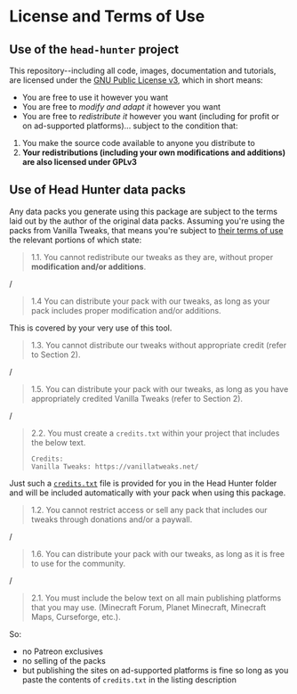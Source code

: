 # License and Terms of Use

## Use of the `head-hunter` project

This repository--including all code, images, documentation and tutorials, are
licensed under the
[GNU Public License v3](https://www.gnu.org/licenses/gpl-3.0.en.html),
which in short means:

- You are free to use it however you want
- You are free to _modify and adapt it_ however you want
- You are free to _redistribute it_ however you want (including for profit or
  on ad-supported platforms)... subject to the condition that:

1. You make the source code available to anyone you distribute to
2. **Your redistributions (including your own modifications and additions) are
   also licensed under GPLv3**

## Use of Head Hunter data packs

Any data packs you generate using this package are subject to the terms laid out
by the author of the original data  packs. Assuming you're using the packs from
Vanilla Tweaks, that means you're subject to
[their terms of use](https://github.com/OpenBagTwo/head-hunter/blob/main/Head%20Hunter/LICENSE.txt)
the relevant portions of which state:

> 1.1. You cannot redistribute our tweaks as they are, without proper **modification and/or additions**.

/

> 1.4 You can distribute your pack with our tweaks, as long as your pack includes proper modification and/or additions.

This is covered by your very use of this tool.

> 1.3. You cannot distribute our tweaks without appropriate credit (refer to Section 2).

/

> 1.5. You can distribute your pack with our tweaks, as long as you have appropriately credited Vanilla Tweaks (refer to Section 2).

/

> 2.2. You must create a `credits.txt` within your project that includes the below text.
>
> ```
> Credits:
> Vanilla Tweaks: https://vanillatweaks.net/
> ```

Just such a [`credits.txt`](https://github.com/OpenBagTwo/head-hunter/blob/main/Head%20Hunter/credits.txt)
file is provided for you in the Head Hunter folder and will be included automatically
with your pack when using this package.

> 1.2. You cannot restrict access or sell any pack that includes our tweaks through donations and/or a paywall.

/

> 1.6. You can distribute your pack with our tweaks, as long as it is free to use for the community.

/

> 2.1. You must include the below text on all main publishing platforms that you may use. (Minecraft Forum, Planet Minecraft, Minecraft Maps, Curseforge, etc.).

So:

- no Patreon exclusives
- no selling of the packs
- but publishing the sites on ad-supported platforms is fine so long as you
  paste the contents of `credits.txt` in the listing description

